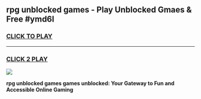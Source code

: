 
## rpg unblocked games - Play Unblocked Gmaes & Free #ymd6l
<h3>
<a href="https://premium.freeplayer.one?title=rpg_unblocked_games&ref=01M">CLICK TO PLAY</a></h3>
<hr>

<h3>
<a href="https://premium.freeplayer.one?title=rpg_unblocked_games&ref=01M">CLICK 2 PLAY</a>
  
</h3>

<a href="https://premium.freeplayer.one?title=rpg_unblocked_games&ref=01M"><img src="https://clearcache.store/games.png"></a>


**rpg unblocked games games unblocked: Your Gateway to Fun and Accessible Online Gaming**
